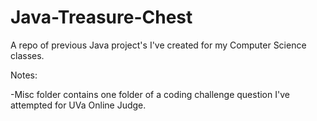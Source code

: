 # Java-Treasure-Chest
A repo of previous Java project's I've created for my Computer Science classes.

Notes:

-Misc folder contains one folder of a coding challenge question I've attempted
for UVa Online Judge.
